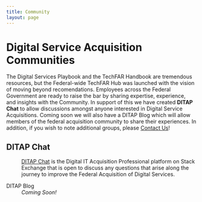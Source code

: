 ```yaml
---
title: Community
layout: page
---
```


<h1>Digital Service Acquisition Communities</h1>
The Digital Services Playbook and the TechFAR Handbook are tremendous resources, but the Federal-wide TechFAR Hub was launched with the vision of moving beyond recomendations. Employees across the Federal Government are ready to raise the bar by sharing expertise, experience, and insights with the Community. In support of this we have created <strong>DITAP Chat</strong> to allow discussions amongst anyone interested in Digital Service Acquisitions. Coming soon we will also have a DITAP Blog which will allow members of the federal acquisition community to share their experiences. In addition, if you wish to note additional groups, please 
<a href="mailto:jmostowski@omb.eop.gov">Contact Us</a>!

<p>
<dl>
  <h2>DITAP Chat</h2>
  <dd><a href="http://stackoverflow.com/tour" target="_blank">DITAP Chat</a> is the Digital IT Acquisition Professional platform on Stack Exchange that is open to discuss any questions that arise along the journey to improve the Federal Acquisition of Digital Services.
    <dl>
      <dt></dt>
    </dl>
  </dd>
  <dt>DITAP Blog</dt>
  <dd><em>Coming Soon!</em>
  <dl>
    </dl>
    </dd>
   </dl>
</p>   
    
